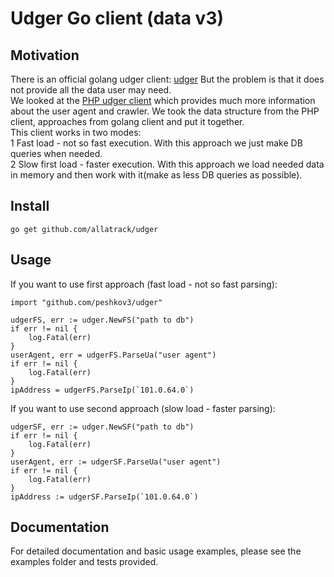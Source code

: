 # Udger Go client (data v3)
## Motivation
There is an official golang udger client: [udger](https://github.com/udger/udger)
But the problem is that it does not provide all the data user may need.    
We looked at the [PHP udger client](https://github.com/udger/udger-php) which provides much more information about
the user agent and crawler. We took the data structure from the PHP client, approaches from golang client
and put it together.   
This client works in two modes:    
1 Fast load - not so fast execution. With this approach we just make DB queries when needed.   
2 Slow first load - faster execution. With this approach we load needed data in memory and then work with it(make as less DB   queries as possible).

## Install
```
go get github.com/allatrack/udger
```
## Usage
If you want to use first approach (fast load - not so fast parsing):
```
import "github.com/peshkov3/udger"

udgerFS, err := udger.NewFS("path to db")
if err != nil {
    log.Fatal(err)
}
userAgent, err = udgerFS.ParseUa("user agent")
if err != nil {
    log.Fatal(err)
}
ipAddress = udgerFS.ParseIp(`101.0.64.0`)
```
If you want to use second approach (slow load - faster parsing):
```
udgerSF, err := udger.NewSF("path to db")
if err != nil {
    log.Fatal(err)
}
userAgent, err := udgerSF.ParseUa("user agent")
if err != nil {
    log.Fatal(err)
}
ipAddress := udgerSF.ParseIp(`101.0.64.0`)
```
## Documentation
For detailed documentation and basic usage examples, please see the examples folder and tests provided.
